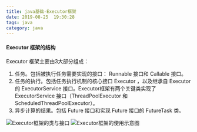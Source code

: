 ```yaml
---
title: java基础-Executor框架
date: 2019-08-25  19:30:28
tags: java          
category: java
---
```


#### Executor 框架的结构
Executor 框架主要由3大部分组成：
1. 任务。包括被执行任务需要实现的接口： Runnable 接口和 Callable 接口。
2. 任务的执行。包括任务执行机制的核心接口 Executor ，以及继承自 Executor 的 ExecutorService 接口。Executor框架有两个关键类实现了 ExecutorService 接口（ThreadPoolExecutor 和 ScheduledThreadPoolExecutor）。
3. 异步计算的结果。包括 Future 接口和实现 Future 接口的 FutureTask 类。

![Executor框架的类与接口](/pics/executor-framework.jpg)
![Executor框架的使用示意图 ](/pics/how-to-use-executor.jpg)